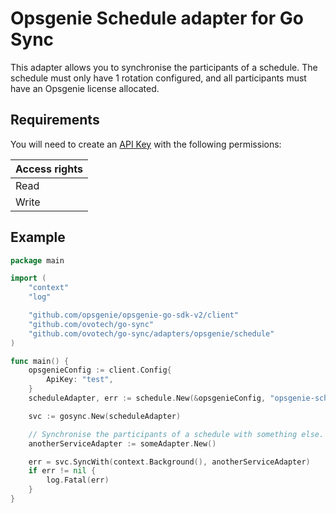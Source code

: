 # Opsgenie Schedule adapter for Go Sync

This adapter allows you to synchronise the participants of a schedule. The schedule must only have 1 rotation
configured, and all participants must have an Opsgenie license allocated.

## Requirements

You will need to create an [API Key](https://support.atlassian.com/opsgenie/docs/api-key-management/) with the following
permissions:

| Access rights |
|:--------------|
| Read          |
| Write         |

## Example

```go
package main

import (
	"context"
	"log"

	"github.com/opsgenie/opsgenie-go-sdk-v2/client"
	"github.com/ovotech/go-sync"
	"github.com/ovotech/go-sync/adapters/opsgenie/schedule"
)

func main() {
	opsgenieConfig := client.Config{
		ApiKey: "test",
	}
	scheduleAdapter, err := schedule.New(&opsgenieConfig, "opsgenie-schedule-id")

	svc := gosync.New(scheduleAdapter)

	// Synchronise the participants of a schedule with something else.
	anotherServiceAdapter := someAdapter.New()

	err = svc.SyncWith(context.Background(), anotherServiceAdapter)
	if err != nil {
		log.Fatal(err)
	}
}
```
